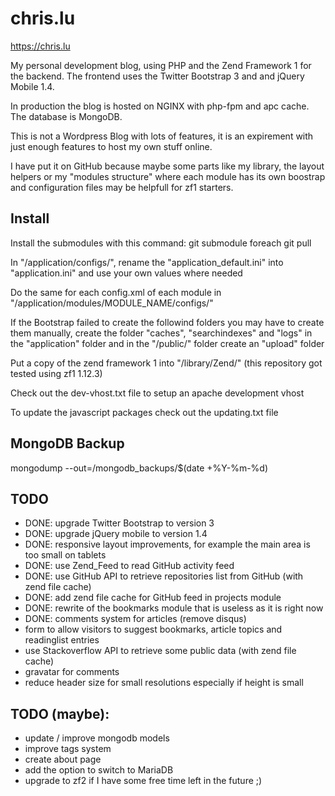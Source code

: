 chris.lu
========

https://chris.lu

My personal development blog, using PHP and the Zend Framework 1 for the backend. The frontend uses the Twitter Bootstrap 3 and and jQuery Mobile 1.4.

In production the blog is hosted on NGINX with php-fpm and apc cache. The database is MongoDB.

This is not a Wordpress Blog with lots of features, it is an expirement with just enough features to host my own stuff online.

I have put it on GitHub because maybe some parts like my library, the layout helpers or my "modules structure" where each module has its own boostrap and configuration files may be helpfull for zf1 starters.

Install
-------

Install the submodules with this command:
git submodule foreach git pull

In "/application/configs/", rename the "application_default.ini" into "application.ini" and use your own values where needed

Do the same for each config.xml of each module in "/application/modules/MODULE_NAME/configs/"

If the Bootstrap failed to create the followind folders you may have to create them manually, create the folder "caches", "searchindexes" and "logs" in the "application" folder and in the "/public/" folder create an "upload" folder

Put a copy of the zend framework 1 into "/library/Zend/" (this repository got tested using zf1 1.12.3)

Check out the dev-vhost.txt file to setup an apache development vhost

To update the javascript packages check out the updating.txt file

MongoDB Backup
--------------

mongodump --out=/mongodb_backups/$(date +%Y-%m-%d)

TODO
----

* DONE: upgrade Twitter Bootstrap to version 3
* DONE: upgrade jQuery mobile to version 1.4
* DONE: responsive layout improvements, for example the main area is too small on tablets
* DONE: use Zend_Feed to read GitHub activity feed
* DONE: use GitHub API to retrieve repositories list from GitHub (with zend file cache)
* DONE: add zend file cache for GitHub feed in projects module
* DONE: rewrite of the bookmarks module that is useless as it is right now
* DONE: comments system for articles (remove disqus)
* form to allow visitors to suggest bookmarks, article topics and readinglist entries
* use Stackoverflow API to retrieve some public data (with zend file cache)
* gravatar for comments
* reduce header size for small resolutions especially if height is small

TODO (maybe):
-------------

* update / improve mongodb models
* improve tags system
* create about page
* add the option to switch to MariaDB
* upgrade to zf2 if I have some free time left in the future ;)
